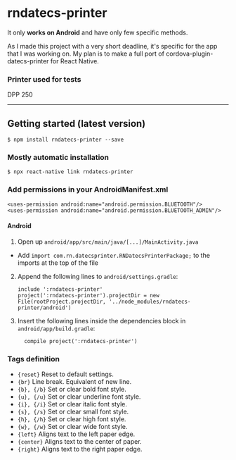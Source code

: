 # rndatecs-printer

It only **works on Android** and have only few specific methods.

As I made this project with a very short deadline, it's specific for the app that I was working on.
My plan is to make a full port of cordova-plugin-datecs-printer for React Native.

### Printer used for tests
DPP 250

---

## Getting started (latest version)

`$ npm install rndatecs-printer --save`

### Mostly automatic installation

`$ npx react-native link rndatecs-printer`

### Add permissions in your AndroidManifest.xml
```
<uses-permission android:name="android.permission.BLUETOOTH"/>
<uses-permission android:name="android.permission.BLUETOOTH_ADMIN"/>
```

#### Android

1. Open up `android/app/src/main/java/[...]/MainActivity.java`
  - Add `import com.rn.datecsprinter.RNDatecsPrinterPackage;` to the imports at the top of the file

2. Append the following lines to `android/settings.gradle`:
  	```
  	include ':rndatecs-printer'
  	project(':rndatecs-printer').projectDir = new File(rootProject.projectDir, '../node_modules/rndatecs-printer/android')

  	```
3. Insert the following lines inside the dependencies block in `android/app/build.gradle`:
  	```
      compile project(':rndatecs-printer')
  	```

### Tags definition
- `{reset}`	    Reset to default settings.
- `{br}`	    Line break. Equivalent of new line.
- `{b}, {/b}`	Set or clear bold font style.
- `{u}, {/u}`	Set or clear underline font style.
- `{i}, {/i}`	Set or clear italic font style.
- `{s}, {/s}`	Set or clear small font style.
- `{h}, {/h}`	Set or clear high font style.
- `{w}, {/w}`	Set or clear wide font style.
- `{left}`	    Aligns text to the left paper edge.
- `{center}`	Aligns text to the center of paper.
- `{right}`	    Aligns text to the right paper edge.
